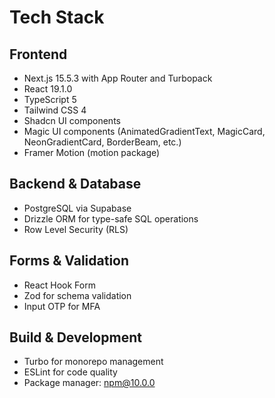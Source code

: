 # Tech Stack

## Frontend
- Next.js 15.5.3 with App Router and Turbopack
- React 19.1.0
- TypeScript 5
- Tailwind CSS 4
- Shadcn UI components
- Magic UI components (AnimatedGradientText, MagicCard, NeonGradientCard, BorderBeam, etc.)
- Framer Motion (motion package)

## Backend & Database
- PostgreSQL via Supabase
- Drizzle ORM for type-safe SQL operations
- Row Level Security (RLS)

## Forms & Validation
- React Hook Form
- Zod for schema validation
- Input OTP for MFA

## Build & Development
- Turbo for monorepo management
- ESLint for code quality
- Package manager: npm@10.0.0